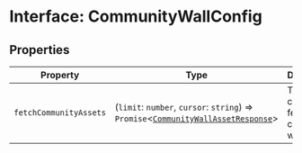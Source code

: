# Interface: CommunityWallConfig

## Properties

| Property | Type | Description |
| ------ | ------ | ------ |
| `fetchCommunityAssets` | (`limit`: `number`, `cursor`: `string`) => `Promise`<[`CommunityWallAssetResponse`](community-wall-asset-response.md)\> | The callback to fetch community wall assets. |
